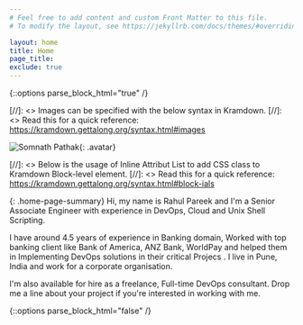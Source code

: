 ```yaml
---
# Feel free to add content and custom Front Matter to this file.
# To modify the layout, see https://jekyllrb.com/docs/themes/#overriding-theme-defaults

layout: home
title: Home
page_title:
exclude: true
---
```


{::options parse_block_html="true" /}

<div class="home-col-1">

[//]: <> Images can be specified with the below syntax in Kramdown.
[//]: <> Read this for a quick reference: https://kramdown.gettalong.org/syntax.html#images

![Somnath Pathak](assets/img/Rahul_Photograph.png){: .avatar}

</div>

<div class="home-col-2">

[//]: <> Below is the usage of Inline Attribut List to add CSS class to Kramdown Block-level element.
[//]: <> Read this for a quick reference: https://kramdown.gettalong.org/syntax.html#block-ials

{: .home-page-summary}
Hi, my name is Rahul Pareek and I'm a Senior Associate Engineer with experience in DevOps, Cloud and Unix Shell Scripting.

I have around 4.5 years of experience in Banking domain, Worked with top banking client like Bank of America, ANZ Bank, WorldPay and helped them in Implementing DevOps solutions in their critical Projecs . I live in Pune, India and work for a corporate organisation.

I'm also available for hire as a freelance, Full-time DevOps consultant. Drop me a line about your project if you're interested in working with me.

</div>

{::options parse_block_html="false" /}
